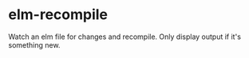 # elm-recompile

Watch an elm file for changes and recompile. Only display output if it's something new.
